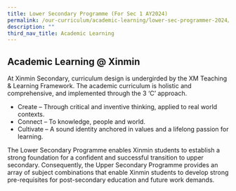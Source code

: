 ```yaml
---
title: Lower Secondary Programme (For Sec 1 AY2024)
permalink: /our-curriculum/academic-learning/lower-sec-programmer-2024/
description: ""
third_nav_title: Academic Learning
---
```

## Academic Learning @ Xinmin

At Xinmin Secondary, curriculum design is undergirded by the XM Teaching & Learning Framework. The academic curriculum is holistic and comprehensive, and implemented through the 3 ‘C’ approach.

* Create – Through critical and inventive thinking, applied to real world contexts.
* Connect – To knowledge, people and world.
* Cultivate – A sound identity anchored in values and a lifelong passion for learning.

The Lower Secondary Programme enables Xinmin students to establish a strong foundation for a confident and successful transition to upper secondary. Consequently, the Upper Secondary Programme provides an array of subject combinations that enable Xinmin students to develop strong pre-requisites for post-secondary education and future work demands. 
